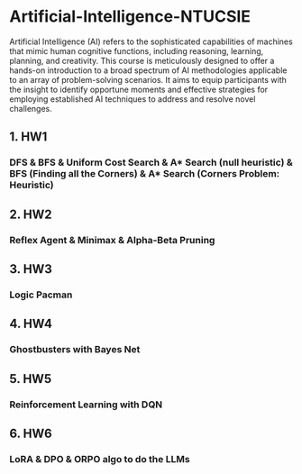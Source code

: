 # Artificial-Intelligence-NTUCSIE
Artificial Intelligence (AI) refers to the sophisticated capabilities of machines that mimic human cognitive functions, including reasoning, learning, planning, and creativity. This course is meticulously designed to offer a hands-on introduction to a broad spectrum of AI methodologies applicable to an array of problem-solving scenarios. It aims to equip participants with the insight to identify opportune moments and effective strategies for employing established AI techniques to address and resolve novel challenges.

## 1. HW1
### DFS & BFS & Uniform Cost Search & A* Search (null heuristic) & BFS (Finding all the Corners) & A* Search (Corners Problem: Heuristic)

## 2. HW2
### Reflex Agent & Minimax & Alpha-Beta Pruning

## 3. HW3
### Logic Pacman

## 4. HW4
### Ghostbusters with Bayes Net

## 5. HW5
### Reinforcement Learning with DQN

## 6. HW6
### LoRA & DPO & ORPO algo to do the LLMs
